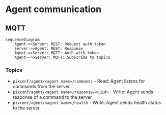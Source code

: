 # Agent communication

## MQTT

```mermaid
sequenceDiagram
    Agent->>Server: REST: Request auth token
    Server->>Agent: REST: Response
    Agent->>Server: MQTT: Auth with token
    Agent-->>Server: MQTT: Subscribe to topics
```

### Topics

* `pixconf/agent/<agent name>/commands` - Read: Agent listens for commands from the server
* `pixconf/agent/<agent name>/response/<uuid>` - Write: Agent sends response of a command to the server
* `pixconf/agent/<agent name>/health` - Write: Agent sends health status to the server
